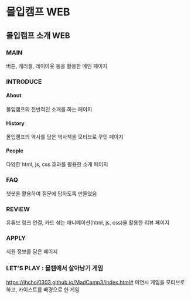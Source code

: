# 몰입캠프 WEB

## 몰입캠프 소개 WEB

### MAIN
 버튼, 캐러셀, 레이아웃 등을 활용한 메인 페이지
### INTRODUCE
#### About
 몰입캠프의 전반적인 소개를 하는 페이지
#### History
 몰입캠프의 역사를 담은 역사책을 모티브로 꾸민 페이지 
#### People
 다양한 html, js, css 효과를 활용한 소개 페이지
### FAQ
 챗봇을 활용하여 질문에 답하도록 만들었음
### REVIEW
 유튜브 링크 연결, 카드 섞는 애니메이션(html, js, css)을 활용한 리뷰 페이지
### APPLY
 지원 정보를 담은 페이지
### LET'S PLAY : 몰캠에서 살아남기 게임
 https://jhchoi0303.github.io/MadCamp3/index.html#
 미연시 게임을 모티브로 하고, 카이스트를 배경으로 한 게임
